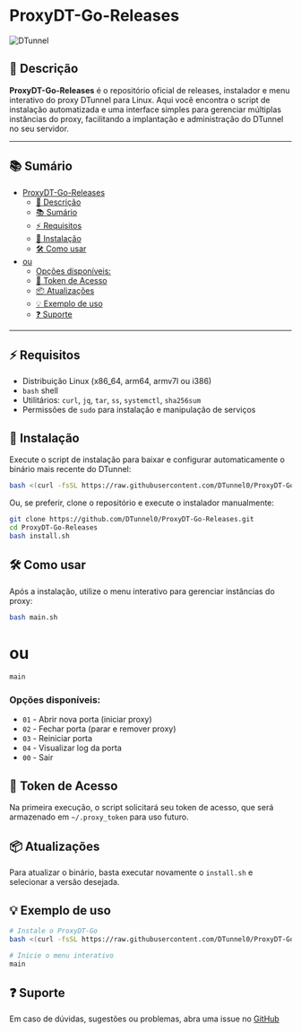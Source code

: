 # ProxyDT-Go-Releases

![DTunnel](https://img.shields.io/badge/DTunnel-Proxy-blue?style=flat-square)

## 📝 Descrição

**ProxyDT-Go-Releases** é o repositório oficial de releases, instalador e menu interativo do proxy DTunnel para Linux. Aqui você encontra o script de instalação automatizada e uma interface simples para gerenciar múltiplas instâncias do proxy, facilitando a implantação e administração do DTunnel no seu servidor.

---

## 📚 Sumário
- [ProxyDT-Go-Releases](#proxydt-go-releases)
  - [📝 Descrição](#-descrição)
  - [📚 Sumário](#-sumário)
  - [⚡ Requisitos](#-requisitos)
  - [🚀 Instalação](#-instalação)
  - [🛠️ Como usar](#️-como-usar)
- [ou](#ou)
    - [Opções disponíveis:](#opções-disponíveis)
  - [🔐 Token de Acesso](#-token-de-acesso)
  - [📦 Atualizações](#-atualizações)
  - [💡 Exemplo de uso](#-exemplo-de-uso)
  - [❓ Suporte](#-suporte)

---

## ⚡ Requisitos

* Distribuição Linux (x86_64, arm64, armv7l ou i386)
* `bash` shell
* Utilitários: `curl`, `jq`, `tar`, `ss`, `systemctl`, `sha256sum`
* Permissões de `sudo` para instalação e manipulação de serviços

## 🚀 Instalação

Execute o script de instalação para baixar e configurar automaticamente o binário mais recente do DTunnel:

```bash
bash <(curl -fsSL https://raw.githubusercontent.com/DTunnel0/ProxyDT-Go-Releases/main/install.sh)
```

Ou, se preferir, clone o repositório e execute o instalador manualmente:

```bash
git clone https://github.com/DTunnel0/ProxyDT-Go-Releases.git
cd ProxyDT-Go-Releases
bash install.sh
```

## 🛠️ Como usar

Após a instalação, utilize o menu interativo para gerenciar instâncias do proxy:

```bash
bash main.sh
```

# ou

```bash
main
```

### Opções disponíveis:

* `01` - Abrir nova porta (iniciar proxy)
* `02` - Fechar porta (parar e remover proxy)
* `03` - Reiniciar porta
* `04` - Visualizar log da porta
* `00` - Sair

## 🔐 Token de Acesso

Na primeira execução, o script solicitará seu token de acesso, que será armazenado em `~/.proxy_token` para uso futuro.

## 📦 Atualizações

Para atualizar o binário, basta executar novamente o `install.sh` e selecionar a versão desejada.

## 💡 Exemplo de uso

```bash
# Instale o ProxyDT-Go
bash <(curl -fsSL https://raw.githubusercontent.com/DTunnel0/ProxyDT-Go-Releases/main/install.sh)

# Inicie o menu interativo
main
```

## ❓ Suporte

Em caso de dúvidas, sugestões ou problemas, abra uma issue no [GitHub](https://github.com/DTunnel0/ProxyDT-Go-Releases/issues)